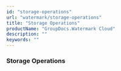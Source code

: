```yaml
---
id: "storage-operations"
url: "watermark/storage-operations"
title: "Storage Operations"
productName: "GroupDocs.Watermark Cloud"
description: ""
keywords: ""
---
```


### Storage Operations ###



